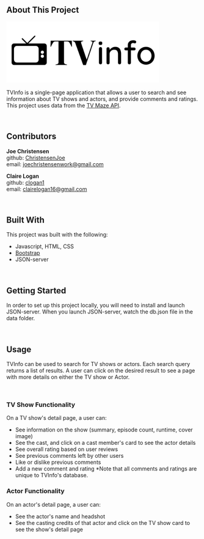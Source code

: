 ## About This Project
<img src="./images/logo_black.png" alt="logo" width="400px">
<br /> 

TVInfo is a single-page application that allows a user to search and see information about TV shows and actors, and provide comments and ratings. This project uses data from the [TV Maze API](https://www.tvmaze.com/api). 

<br />

## Contributors
**Joe Christensen**
<br />
github: [ChristensenJoe](https://github.com/ChristensenJoe)
<br />
email: joechristensenwork@gmail.com

**Claire Logan**
<br />
github: [clogan1](https://github.com/clogan1)
<br />
email: clairelogan16@gmail.com



<br />

## Built With
This project was built with the following:
- Javascript, HTML, CSS
- [Bootstrap](https://getbootstrap.com/)
- JSON-server

<br />

## Getting Started
In order to set up this project locally, you will need to install and launch JSON-server. When you launch JSON-server, watch the db.json file in the data folder.

<br />


## Usage
TVInfo can be used to search for TV shows or actors. Each search query returns a list of results. A user can click on the desired result to see a page with more details on either the TV show or Actor.

<br />

### TV Show Functionality
On a TV show's detail page, a user can:
- See information on the show (summary, episode count, runtime, cover image)
- See the cast, and click on a cast member's card to see the actor details
- See overall rating based on user reviews
- See previous comments left by other users
- Like or dislike previous comments
- Add a new comment and rating
*Note that all comments and ratings are unique to TVInfo's database.

### Actor Functionality
On an actor's detail page, a user can:
- See the actor's name and headshot
- See the casting credits of that actor and click on the TV show card to see the show's detail page
